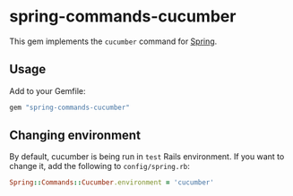 # spring-commands-cucumber

This gem implements the `cucumber` command for
[Spring](https://github.com/jonleighton/spring).

## Usage

Add to your Gemfile:

``` ruby
gem "spring-commands-cucumber"
```

## Changing environment

By default, cucumber is being run in `test` Rails environment. If you want to change it, add the following to `config/spring.rb`:

```ruby
Spring::Commands::Cucumber.environment = 'cucumber'
```
